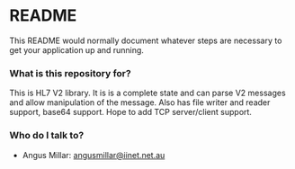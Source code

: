 # README #

This README would normally document whatever steps are necessary to get your application up and running.

### What is this repository for? ###

This is HL7 V2 library. It is is a complete state and can parse V2 messages and allow manipulation of the message. Also has file writer and reader support, base64 support. Hope to add TCP server/client support.    


### Who do I talk to? ###

* Angus Millar: angusmillar@iinet.net.au
